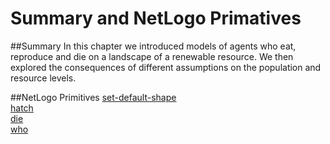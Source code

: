 # Summary and NetLogo Primatives
##Summary
In this chapter we introduced models of agents who eat, reproduce and die on a landscape of a renewable resource. We then explored the consequences of different assumptions on the population and resource levels.

##NetLogo Primitives
[set-default-shape](http://ccl.northwestern.edu/netlogo/docs/dictionary.html#set-default-shape)<br>
[hatch](http://ccl.northwestern.edu/netlogo/docs/dictionary.html#hatch)<br>
[die](http://ccl.northwestern.edu/netlogo/docs/dictionary.html#hatch)<br>
[who](http://ccl.northwestern.edu/netlogo/docs/dictionary.html#who)
